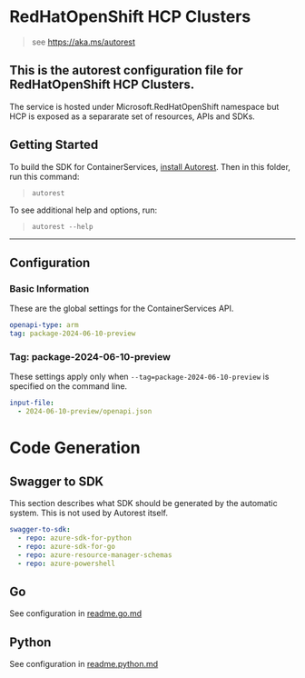 # RedHatOpenShift HCP Clusters

> see https://aka.ms/autorest


## This is the autorest configuration file for RedHatOpenShift HCP Clusters.

The service is hosted under Microsoft.RedHatOpenShift namespace but HCP is exposed
as a separarate set of resources, APIs and SDKs.

## Getting Started

To build the SDK for ContainerServices, [install Autorest](https://aka.ms/autorest/install). Then
in this folder, run this command:

> `autorest`

To see additional help and options, run:

> `autorest --help`

---

## Configuration

### Basic Information

These are the global settings for the ContainerServices API.

``` yaml
openapi-type: arm
tag: package-2024-06-10-preview
```

### Tag: package-2024-06-10-preview

These settings apply only when `--tag=package-2024-06-10-preview` is specified on the command line.

``` yaml $(tag) == 'package-2024-06-10-preview'
input-file:
  - 2024-06-10-preview/openapi.json
```

# Code Generation

## Swagger to SDK

This section describes what SDK should be generated by the automatic system.
This is not used by Autorest itself.

``` yaml $(swagger-to-sdk)
swagger-to-sdk:
  - repo: azure-sdk-for-python
  - repo: azure-sdk-for-go
  - repo: azure-resource-manager-schemas
  - repo: azure-powershell
```

<!-- ## Suppression -->

<!-- ### AutoRest v3 Suppressions -->
<!-- ``` yaml
suppressions:
    - code: PatchBodyParametersSchema
      reasons: false positives
      # https://github.com/Azure/azure-sdk-tools/issues/7802
``` -->


## Go

See configuration in [readme.go.md](./readme.go.md)

## Python

See configuration in [readme.python.md](./readme.python.md)
